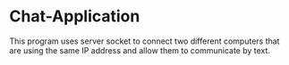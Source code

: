 # Chat-Application
This program uses server socket to connect two different computers that are using the same IP address and allow them to communicate by text.
